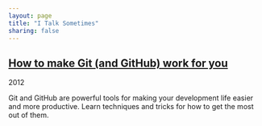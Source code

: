 ```yaml
---
layout: page
title: "I Talk Sometimes"
sharing: false
---
```


## [How to make Git (and GitHub) work for you](talks/openblend.html)
<p class="meta">2012</p>
Git and GitHub are powerful tools for making your development life easier and
more productive. Learn techniques and tricks for how to get the most out of
them.

